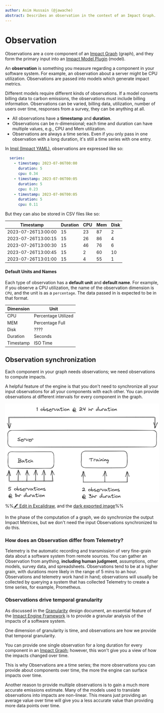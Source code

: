 ```yaml
---
author: Asim Hussain (@jawache)
abstract: Describes an observation in the context of an Impact Graph.
---
```


# Observation

Observations are a core component of an [Impact Graph](Impact%20Graph.md) (graph), and they form the primary input into an [Impact Model Plugin](Impact%20Model%20Plugin.md) (model).

An **observation** is something you measure regarding a component in your software system. For example, an observation about a server might be CPU utilization. Observations are passed into models which generate impact metrics.

Different models require different kinds of observations. If a model converts billing data to carbon emissions, the observations must include billing information. Observations can be varied, billing data, utilization, number of users over time, responses from a survey, they can be anything at all.

- All observations have a **timestamp** and **duration**.
- Observations can be n-dimensional; each time and duration can have multiple values, e.g., CPU and Mem utilization.
- Observations are always a time series. Even if you only pass in one observation with a long duration, it's still a time series with one entry.

In [Impl (Impact YAML)](Impl%20(Impact%20YAML).md), observations are expressed like so:

```yaml
  series:      
	- timestamp: 2023-07-06T00:00
	  duration: 5
	  cpu: 0.34
	- timestamp: 2023-07-06T00:05
	  duration: 5
	  cpu: 0.23
	- timestamp: 2023-07-06T00:05
	  duration: 5
	  cpu: 0.11
```

But they can also be stored in CSV files like so:

| Timestamp           | Duration | CPU | Mem | Disk |
| ------------------- | -------- | --- | --- | ---- |
| 2023-07-26T13:00:00 | 15       | 23  | 87  | 2    |
| 2023-07-26T13:00:15 | 15       | 26  | 86  | 4    |
| 2023-07-26T13:00:30 | 15       | 46  | 76  | 6    |
| 2023-07-26T13:00:45 | 15       | 2  | 60   | 10   |
| 2023-07-26T13:01:00 | 15       | 4  | 55   | 1    |

#### Default Units and Names

Each type of observation has a **default unit** and **default name**. For example, if you observe a CPU utilization, the name of the observation dimension is `CPU`, and the unit is as a `percentage`. The data passed in is expected to be in that format.

| Dimension | Unit                |
| --------- | ------------------- |
| CPU       | Percentage Utilized |
| MEM       | Percentage Full     |
| Disk      | ????                |
| Duration  | Seconds             |
| Timestamp | ISO Time            |


## Observation synchronization

Each component in your graph needs observations; we need observations to compute impacts.

A helpful feature of the engine is that you don't need to synchronize all your input observations for all your components with each other. You can provide observations at different intervals for every component in the graph. 

![](images/72efce519e8c2264406864148a8a3151.png)
%%[🖋 Edit in Excalidraw](Observations%20-%20Synchronization.excalidraw.md), and the [dark exported image](Observations%20-%20Synchronization.excalidraw.dark.png)%%

In the [](Computation%20Pipeline.md#Normalization|Normalization) phase of the computation of a graph, we do synchronize the output Impact Metrices, but we don't need the input Observations synchronized to do this.

### How does an Observation differ from Telemetry?

Telemetry is the automatic recording and transmission of very fine-grain data about a software system from remote sources. You can gather an Observation from anything, **including human judgment**, assumptions, other models, survey data, and spreadsheets. Observations tend to be at a higher grain, with durations more likely in the range of 5 mins to an hour. Observations and telemetry work hand in hand; observations will usually be collected by querying a system that has collected Telemetry to create a time series, for example, Prometheus.

### Observations drive temporal granularity

As discussed in the [Granularity](Granularity.md) design document, an essential feature of the [Impact Engine Framework](Impact%20Engine%20Framework.md) is to provide a granular analysis of the impacts of a software system.

One dimension of granularity is time, and observations are how we provide that temporal granularity.

You can provide one single observation for a long duration for every component in an [Impact Graph](Impact%20Graph.md); however, this won't give you a view of how the impacts changed over time. 

This is why Observations are a time series; the more observations you can provide about components over time, the more the engine can surface impacts over time.

Another reason to provide multiple observations is to gain a much more accurate emissions estimate. Many of the models used to translate observations into impacts are non-linear. This means just providing an average value over time will give you a less accurate value than providing more data points over time.